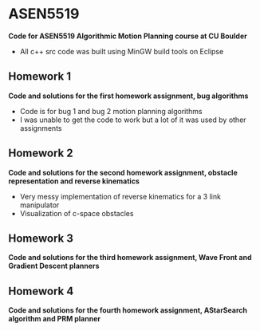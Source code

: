 # ASEN5519
**Code for ASEN5519 Algorithmic Motion Planning course at CU Boulder**
*  All c++ src code was built using MinGW build tools on Eclipse

## Homework 1
**Code and solutions for the first homework assignment, bug algorithms**  
*  Code is for bug 1 and bug 2 motion planning algorithms  
*  I was unable to get the code to work but a lot of it was used by other assignments


## Homework 2
**Code and solutions for the second homework assignment, obstacle representation and reverse kinematics**
* Very messy implementation of reverse kinematics for a 3 link manipulator
* Visualization of c-space obstacles

## Homework 3
**Code and solutions for the third homework assignment, Wave Front and Gradient Descent planners**

## Homework 4
**Code and solutions for the fourth homework assignment, AStarSearch algorithm and PRM planner** 
